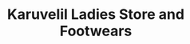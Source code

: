 ---
title: "Karuvelil Ladies Store and Footwears"
url: /chemmalamattom/karuvelil-ladies-store-and-footwears/
shop: Schuhe
---